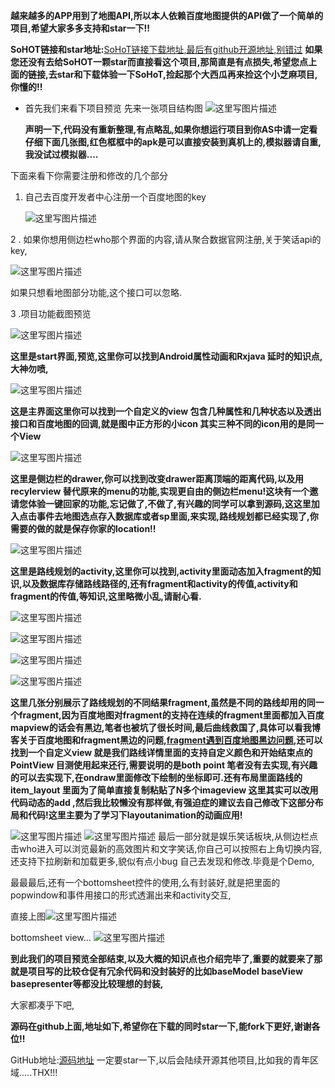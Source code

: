**越来越多的APP用到了地图API,所以本人依赖百度地图提供的API做了一个简单的项目,希望大家多多支持和star一下!!**


**SoHOT链接和star地址:**[SoHoT链接下载地址,最后有github开源地址,别错过](http://blog.csdn.net/givemeacondom/article/details/50526518)
**如果您还没有去给SoHOT一颗star而直接看这个项目,那简直是有点损失,希望您点上面的链接,去star和下载体验一下SoHoT,捡起那个大西瓜再来捡这个小芝麻项目,你懂的!!**



 - 首先我们来看下项目预览
   先来一张项目结构图
   ![这里写图片描述](http://img.blog.csdn.net/20160405151922783)
   
   **声明一下,代码没有重新整理,有点略乱,如果你想运行项目到你AS中请一定看仔细下面几张图,红色框框中的apk是可以直接安装到真机上的,模拟器请自重,我没试过模拟器....**

下面来看下你需要注册和修改的几个部分

 1. 自己去百度开发者中心注册一个百度地图的key
 
	 ![这里写图片描述](http://img.blog.csdn.net/20160405152259394)

2 . 如果你想用侧边栏who那个界面的内容,请从聚合数据官网注册,关于笑话api的key,

![这里写图片描述](http://img.blog.csdn.net/20160405152448801)

如果只想看地图部分功能,这个接口可以忽略.

3 .项目功能截图预览
 
   ![这里写图片描述](http://img.blog.csdn.net/20160405152611114)

 **这里是start界面,预览,这里你可以找到Android属性动画和Rxjava
  延时的知识点,大神勿喷,**


![这里写图片描述](http://img.blog.csdn.net/20160405152728161)


**这是主界面这里你可以找到一个自定义的view 包含几种属性和几种状态以及透出接口和百度地图的回调,就是图中正方形的小icon 其实三种不同的icon用的是同一个View** 

![这里写图片描述](http://img.blog.csdn.net/20160405152921755)

**这里是侧边栏的drawer,你可以找到改变drawer距离顶端的距离代码,以及用recylerview 替代原来的menu的功能,实现更自由的侧边栏menu!这块有一个邀请您体验一键回家的功能,忘记做了,不做了,有兴趣的同学可以拿到源码,这这里加入点击事件去地图选点存入数据库或者sp里面,来实现,路线规划都已经实现了,你需要的做的就是保存你家的location!!**

![这里写图片描述](http://img.blog.csdn.net/20160405153153163)

**这里是路线规划的activity,这里你可以找到,activity里面动态加入fragment的知识,以及数据库存储路线路径的,还有fragment和activity的传值,activity和fragment的传值,等知识,这里略微小乱,请耐心看.**

![这里写图片描述](http://img.blog.csdn.net/20160405153316710)

![这里写图片描述](http://img.blog.csdn.net/20160405153329210)

![这里写图片描述](http://img.blog.csdn.net/20160405153345523)

![这里写图片描述](http://img.blog.csdn.net/20160405153358132)

**这里几张分别展示了路线规划的不同结果fragment,虽然是不同的路线却用的同一个fragment,因为百度地图对fragment的支持在连续的fragment里面都加入百度mapview的话会有黑边,笔者也被坑了很长时间,最后曲线救国了,具体可以看我博客关于百度地图和fragment黑边的问题,[fragment遇到百度地图黑边问题](http://blog.csdn.net/givemeacondom/article/details/50926433),还可以找到一个自定义view 就是我们路线详情里面的支持自定义颜色和开始结束点的PointView 目测使用起来还行,需要说明的是both point 笔者没有去实现,有兴趣的可以去实现下,在ondraw里面修改下绘制的坐标即可.还有布局里面路线的 item_layout 里面为了简单直接复制粘贴了N多个imageview 这里其实可以改用代码动态的add ,然后我比较懒没有那样做,有强迫症的建议去自己修改下这部分布局和代码!这里主要为了学习下layoutanimation的动画应用!**

![这里写图片描述](http://img.blog.csdn.net/20160405154122338)
![这里写图片描述](http://img.blog.csdn.net/20160405154134870)
最后一部分就是娱乐笑话板块,从侧边栏点击who进入可以浏览最新的高效图片和文字笑话,你自己可以按照右上角切换内容,还支持下拉刷新和加载更多,貌似有点小bug 自己去发现和修改.毕竟是个Demo,

最最最后,还有一个bottomsheet控件的使用,么有封装好,就是把里面的popwindow和事件用接口的形式透漏出来和activity交互,

直接上图![这里写图片描述](http://img.blog.csdn.net/20160405154403683)

bottomsheet view...
![这里写图片描述](http://img.blog.csdn.net/20160405154423449)

**到此我们的项目预览全部结束,以及大概的知识点也介绍完毕了,重要的就要来了那就是项目写的比较仓促有冗余代码和没封装好的比如baseModel baseView basepresenter等都没比较理想的封装,**

大家都凑乎下吧,

**源码在github上面,地址如下,希望你在下载的同时star一下,能fork下更好,谢谢各位!!**


GitHub地址:[源码地址](https://github.com/GuoFeilong/LifeHelper)
一定要star一下,以后会陆续开源其他项目,比如我的青年区域.....THX!!!
